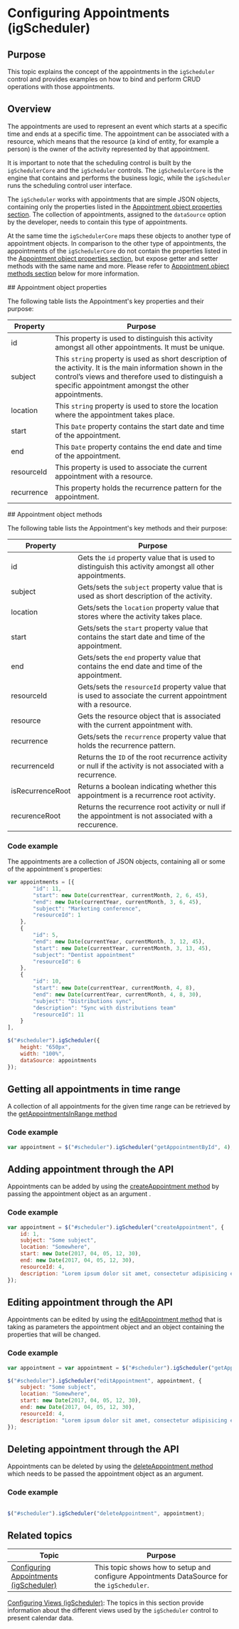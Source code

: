<!--
|metadata|
{
    "fileName": "igscheduler-configure-appointments",
    "controlName": "igScheduler",
    "tags": ["appointments"]
}
|metadata|
-->

# Configuring Appointments (igScheduler)


## Purpose

This topic explains the concept of the appointments in the `igScheduler` control and provides examples on how to bind and perform CRUD operations  with those appointments.

## Overview

The appointments are used to represent an event which starts at a specific time and ends at a specific time. The appointment can be associated with a resource, which means that the resource (a kind of entity, for example a person) is the owner of the activity represented by that appointment.

It is important to note that the scheduling control is built by the `igSchedulerCore` and the `igScheduler` controls. The `igSchedulerCore` is the engine that contains and performs the business logic, while the `igScheduler` runs the scheduling control user interface.

The `igScheduler` works with appointments that are simple JSON objects, containing only the properties listed in the [Appointment object properties section](#appointment-properties). The collection of appointments, assigned to the `dataSource` option by the developer, needs to contain this type of appointments.

At the same time the `igSchedulerCore` maps these objects to another type of appointment objects. In comparison to the other type of appointments, the appointments of the `igSchedulerCore` do not contain the properties listed in the [Appointment object properties section](#appointment-properties), but expose getter and setter methods with the same name and more. Please refer to [Appointment object methods section](#appointment-properties) below for more information.

##<a id="appointment-properties"></a> Appointment object properties

The following table lists the Appointment's key properties and their purpose:

Property |	Purpose 
---|---
id | This property is used to distinguish this activity amongst all other appointments. It must be unique. | 
subject | This `string` property is used as short description of the activity. It is the main information shown in the control’s views and therefore used to distinguish a specific appointment amongst the other appointments.
location| This `string` property is used to store the location where the appointment takes place.
start | This `Date` property contains the start date and time of the appointment.
end | This `Date` property contains the end date and time of the appointment.
resourceId | This property is used to associate the current appointment with a resource.
recurrence | This property holds the recurrence pattern for the appointment.

##<a id="appointment-properties"></a> Appointment object methods

The following table lists the Appointment's key methods and their purpose:

Property |	Purpose 
---|---
id | Gets the `id` property value that is used to distinguish this activity amongst all other appointments. | 
subject | Gets/sets the `subject` property value that is used as short description of the activity.
location| Gets/sets the `location` property value that stores where the activity takes place.
start | Gets/sets the `start` property value that contains the start date and time of the appointment.
end | Gets/sets the `end` property value that contains the end date and time of the appointment.
resourceId | Gets/sets the `resourceId` property value that is used to associate the current appointment with a resource.
resource | Gets the resource object that is associated with the current appointment with.
recurrence | Gets/sets the `recurrence` property value that holds the recurrence pattern.
recurrenceId | Returns the `ID` of the root recurrence activity or null if the activity is not associated with a recurrence.
isRecurrenceRoot | Returns a boolean indicating whether this appointment is a recurrence root activity.
recurenceRoot | Returns the recurrence root activity or null if the appointment is not associated with a reccurence.

### Code example

The appointments are a collection of JSON objects, containing all or some of the appointment`s properties:

```javascript
var appointments = [{
        "id": 11,
        "start": new Date(currentYear, currentMonth, 2, 6, 45),
        "end": new Date(currentYear, currentMonth, 3, 6, 45),
        "subject": "Marketing conference",
		"resourceId": 1
    },
    {
        "id": 5,
        "end": new Date(currentYear, currentMonth, 3, 12, 45),
        "start": new Date(currentYear, currentMonth, 3, 13, 45),
        "subject": "Dentist appointment"
		"resourceId": 6
    },
    {
        "id": 10,
        "start": new Date(currentYear, currentMonth, 4, 8),
        "end": new Date(currentYear, currentMonth, 4, 8, 30),
        "subject": "Distributions sync",
        "description": "Sync with distributions team"
		"resourceId": 11
    }
],

$("#scheduler").igScheduler({
    height: "650px",
    width: "100%",
    dataSource: appointments
});

```

## Getting all appointments in time range

A collection of all appointments for the given time range can be retrieved by the [getAppointmentsInRange method](%%jQueryApiUrl%%/ui.igscheduler#methods:getAppointmentsInRange)

### Code example

```javascript
var appointment = $("#scheduler").igScheduler("getAppointmentById", 4);
```

## Adding appointment through the API

Appointments can be added by using the [createAppointment method](%%jQueryApiUrl%%/ui.igscheduler#methods:createAppointment) by passing the appointment object as an argument .

### Code example

```javascript
var appointment = $("#scheduler").igScheduler("createAppointment", {
    id: 1,
    subject: "Some subject",
    location: "Somewhere",
    start: new Date(2017, 04, 05, 12, 30),
    end: new Date(2017, 04, 05, 12, 30),
    resourceId: 4,
    description: "Lorem ipsum dolor sit amet, consectetur adipisicing elit."
});
```

## Editing appointment through the API

Appointments can be edited by using the [editAppointment method](%%jQueryApiUrl%%/ui.igscheduler#methods:editAppointment) that is taking as parameters the appointment object and an object containing the properties that will be changed.

### Code example

```javascript
var appointment = var appointment = $("#scheduler").igScheduler("getAppointmentById", 4);

$("#scheduler").igScheduler("editAppointment", appointment, {
    subject: "Some subject",
    location: "Somewhere",
    start: new Date(2017, 04, 05, 12, 30),
    end: new Date(2017, 04, 05, 12, 30),
    resourceId: 4,
    description: "Lorem ipsum dolor sit amet, consectetur adipisicing elit."
});
```

## Deleting appointment through the API

Appointments can be deleted by using the [deleteAppointment method](%%jQueryApiUrl%%/ui.igscheduler#methods:deleteAppointment) which needs to be passed the appointment object as an argument.

### Code example

```javascript

$("#scheduler").igScheduler("deleteAppointment", appointment);
```

## Related topics

Topic | Purpose
---|---
[Configuring Appointments (igScheduler)](igScheduler-Configure-Appointments.html) | This topic shows how to setup and configure Appointments DataSource for the `igScheduler`.
[Configuring Views (igScheduler)](igScheduler-Configure-Views.html): The topics in this section provide information about the different views used by the  `igScheduler` control to present calendar data.